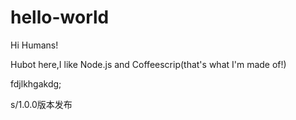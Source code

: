 # hello-world

Hi Humans!

Hubot here,I like Node.js and Coffeescrip(that's what I'm made of!)

fdjlkhgakdg;

s/1.0.0版本发布









